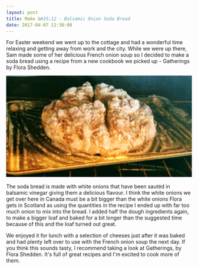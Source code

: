 ```yaml
---
layout: post
title: Make &#35;12 - Balsamic Onion Soda Bread
date: 2017-04-07 12:30:00
---
```


For Easter weekend we went up to the cottage and had a wonderful time relaxing and getting away from work and the city. While we were up there, Sam made some of her delicious French onion soup so I decided to make a soda bread using a recipe from a new cookbook we picked up - Gatherings by Flora Shedden.

![In the oven](assets/images/makes/12-1.jpg)

The soda bread is made with white onions that have been sautéd in balsamic vinegar giving them a delicious flavour. I think the white onions we get over here in Canada must be a bit bigger than the white onions Flora gets in Scotland as using the quantities in the recipe I ended up with far too much onion to mix into the bread. I added half the dough ingredients again, to make a bigger loaf and baked for a bit longer than the suggested time because of this and the loaf turned out great.

We enjoyed it for lunch with a selection of cheeses just after it was baked and had plenty left over to use with the French onion soup the next day. If you think this sounds tasty, I recommend taking a look at Gatherings, by Flora Shedden. It's full of great recipes and I'm excited to cook more of them.
